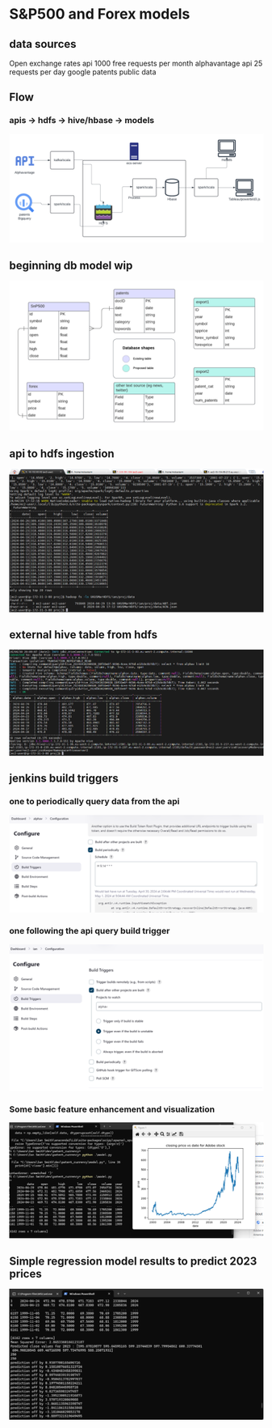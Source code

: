# S&P500 and Forex models

## data sources
Open exchange rates api
    1000 free requests per month
alphavantage api
    25 requests per day
google patents public data
## Flow 
### apis -> hdfs -> hive/hbase -> models

[<img src="CloudArchitecture.png">](https://link-to-your-URL/)
## beginning db model wip
[<img src="./imgs/db_model.png">](https://link-to-your-URL/)

## api to hdfs ingestion
[<img src="./imgs/ingest_av_api_hdfs.png">](https://github.com/Ianssmith/rdd_stock_features/blob/master/alphav.py)

## external hive table from hdfs 
[<img src="./imgs/hive_table.png">](https://github.com/Ianssmith/rdd_stock_features/blob/master/in_hbase.py)

## jenkins build triggers
### one to periodically query data from the api
[<img src="./imgs/cron_trigger.png">](https://link-to-your-URL/)
### one following the api query build trigger
[<img src="./imgs/model_trigger.png">](https://link-to-your-URL/)

### Some basic feature enhancement and visualization
[<img src="./imgs/basic_feature_nplot.png">](https://github.com/Ianssmith/rdd_stock_features/blob/master/model.py)

## Simple regression model results to predict 2023 prices
[<img src="./imgs/regression.png">](https://github.com/Ianssmith/rdd_stock_features/blob/master/model.py)